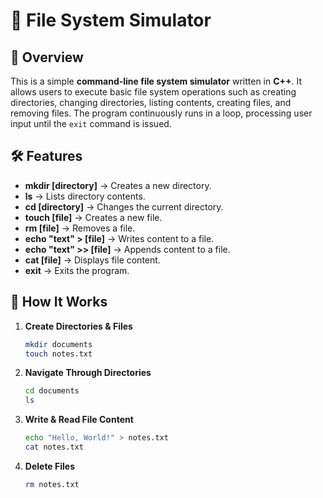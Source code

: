 # 📂 File System Simulator

## 📌 Overview
This is a simple **command-line file system simulator** written in **C++**. It allows users to execute basic file system operations such as creating directories, changing directories, listing contents, creating files, and removing files. The program continuously runs in a loop, processing user input until the `exit` command is issued.

## 🛠 Features
- **mkdir [directory]** → Creates a new directory.
- **ls** → Lists directory contents.
- **cd [directory]** → Changes the current directory.
- **touch [file]** → Creates a new file.
- **rm [file]** → Removes a file.
- **echo "text" > [file]** → Writes content to a file.
- **echo "text" >> [file]** → Appends content to a file.
- **cat [file]** → Displays file content.
- **exit** → Exits the program.

## 📝 How It Works
1. **Create Directories & Files**
   ```sh
   mkdir documents
   touch notes.txt
   ```
2. **Navigate Through Directories**
   ```sh
   cd documents
   ls
   ```
3. **Write & Read File Content**
   ```sh
   echo "Hello, World!" > notes.txt
   cat notes.txt
   ```
4. **Delete Files**
   ```sh
   rm notes.txt
   ```

